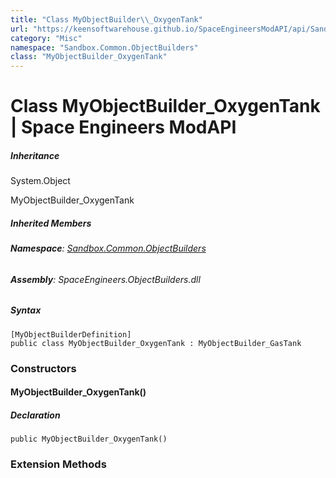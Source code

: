 ```yaml
---
title: "Class MyObjectBuilder\\_OxygenTank"
url: "https://keensoftwarehouse.github.io/SpaceEngineersModAPI/api/Sandbox.Common.ObjectBuilders.MyObjectBuilder_OxygenTank.html"
category: "Misc"
namespace: "Sandbox.Common.ObjectBuilders"
class: "MyObjectBuilder_OxygenTank"
---
```


# Class MyObjectBuilder\_OxygenTank | Space Engineers ModAPI

##### Inheritance

System.Object

MyObjectBuilder\_OxygenTank

##### Inherited Members

###### **Namespace**: [Sandbox.Common.ObjectBuilders](https://keensoftwarehouse.github.io/SpaceEngineersModAPI/api/Sandbox.Common.ObjectBuilders.html)

###### **Assembly**: SpaceEngineers.ObjectBuilders.dll

##### Syntax

```
[MyObjectBuilderDefinition]
public class MyObjectBuilder_OxygenTank : MyObjectBuilder_GasTank
```

### Constructors

#### MyObjectBuilder\_OxygenTank()

##### Declaration

```
public MyObjectBuilder_OxygenTank()
```

### Extension Methods